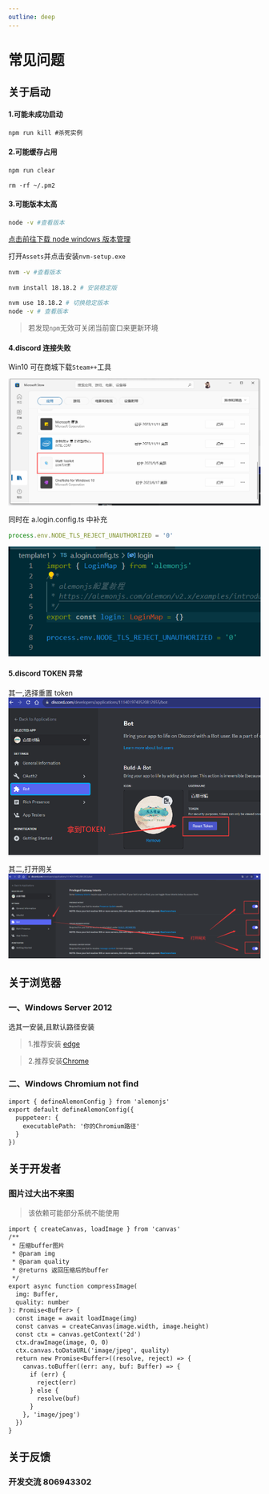 ```yaml
---
outline: deep
---
```


# 常见问题

## 关于启动

#### 1.可能未成功启动

```shell
npm run kill #杀死实例
```

#### 2.可能缓存占用

```shell
npm run clear
```

```shell
rm -rf ~/.pm2
```

#### 3.可能版本太高

```sh
node -v #查看版本
```

[点击前往下载 node windows 版本管理](https://github.com/coreybutler/nvm-windows/releases)

打开`Assets`并点击安装`nvm-setup.exe`

```sh
nvm -v #查看版本
```

```sh
nvm install 18.18.2 # 安装稳定版
```

```sh
nvm use 18.18.2 # 切换稳定版本
node -v # 查看版本
```

> 若发现`npm`无效可关闭当前窗口来更新环境

#### 4.discord 连接失败

Win10 可在商城下载`Steam++`工具

![Alt text](/assets/steam.png)

同时在 a.login.config.ts 中补充

```ts
process.env.NODE_TLS_REJECT_UNAUTHORIZED = '0'
```

![Alt text](/assets/dc-tls.png)

#### 5.discord TOKEN 异常

其一,选择重置 token
![Alt text](/assets/dc-token.png)

其二,打开网关
![Alt text](/assets/dc-ws.png)

## 关于浏览器

### 一、Windows Server 2012

选其一安装,且默认路径安装

> 1.推荐安装 [edge](https://www.microsoft.com/zh-cn/edge/download?form=MA13DC)

> 2.推荐安装[Chrome](https://www.google.cn/chrome/)

### 二、Windows Chromium not find

```typescript:line-numbers=1
import { defineAlemonConfig } from 'alemonjs'
export default defineAlemonConfig({
  puppeteer: {
    executablePath: '你的Chromium路径'
  }
})
```

## 关于开发者

### 图片过大出不来图

> 该依赖可能部分系统不能使用

```ts:line-numbers=1
import { createCanvas, loadImage } from 'canvas'
/**
 * 压缩buffer图片
 * @param img
 * @param quality
 * @returns 返回压缩后的buffer
 */
export async function compressImage(
  img: Buffer,
  quality: number
): Promise<Buffer> {
  const image = await loadImage(img)
  const canvas = createCanvas(image.width, image.height)
  const ctx = canvas.getContext('2d')
  ctx.drawImage(image, 0, 0)
  ctx.canvas.toDataURL('image/jpeg', quality)
  return new Promise<Buffer>((resolve, reject) => {
    canvas.toBuffer((err: any, buf: Buffer) => {
      if (err) {
        reject(err)
      } else {
        resolve(buf)
      }
    }, 'image/jpeg')
  })
}
```

## 关于反馈

### 开发交流 806943302
